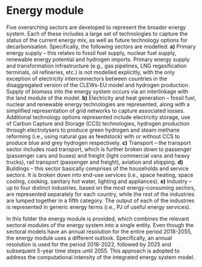 # Energy module
Five overarching sectors are developed to represent the broader energy system. Each of these includes a large set of technologies to capture the status of the current energy mix, as well as future technology options for decarbonisation. Specifically, the following sectors are modelled:
**a)**	Primary energy supply – this relates to fossil fuel supply, nuclear fuel supply, renewable energy potential and hydrogen imports. Primary energy supply and transformation infrastructure (e.g., gas pipelines, LNG regasification terminals, oil refineries, etc.) is not modelled explicitly, with the only exception of electricity interconnectors between countries in the disaggregated version of the CLEWs-EU model and hydrogen production. Supply of biomass into the energy system occurs via an interlinkage with the land module of the model.
**b)**	Electricity and heat generation – fossil fuel, nuclear and renewable energy technologies are represented, along with a simplified representation of grid networks to capture associated losses. Additional technology options represented include electricity storage, use of Carbon Capture and Storage (CCS) technologies, hydrogen production through electrolysers to produce green hydrogen and steam methane reforming (i.e., using natural gas as feedstock) with or without CCS to produce blue and grey hydrogen respectively. 
**c)**	Transport – the transport sector includes road transport, which is further broken down to passenger (passenger cars and buses) and freight (light commercial vans and heavy trucks), rail transport (passenger and freight), aviation and shipping. 
**d)**	Buildings – this sector basically comprises of the households and service sectors. It is broken down into end-use services (i.e., space heating, space cooling, cooking, sanitary hot water, lighting and appliances).
**e)**	Industry –up to four distinct industries, based on the most energy-consuming sectors, are represented separately for each country, while the rest of the industries are lumped together in a fifth category. The output of each of the industries is represented in generic energy terms (i.e., PJ of useful energy services).

In this folder the energy module is provided, which combines the relevant sectoral modules of the energy system into a single entity. Even though the sectoral models have an annual resolution for the entire period 2018-2055, the energy module uses a different outlook. Specifically, an annual resolution is used for the period 2018-2022, followed by 2025 and subsequent 5-year time steps until 2055. This approach is adopted to address the computational intensity of the integrated energy system model.
